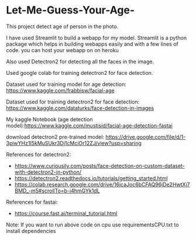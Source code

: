 # Let-Me-Guess-Your-Age-
This project detect age of person in the photo.

I have used Streamlit to build a webapp for my model. Streamlit is a python package which helps in building webapps easily and with a few lines of code. you can host your webapp on on heroku

Also used Detectron2 for detecting all the faces in the image.

Used google colab for training detectron2 for face detection.

Dataset used for training model for age detection: https://www.kaggle.com/frabbisw/facial-age

Dataset used for training detectron2 for face detection: https://www.kaggle.com/dataturks/face-detection-in-images

My kaggle Notebook (age detection model):https://www.kaggle.com/mustisid/facial-age-detection-fastai

download detectron2 pre-trained model: https://drive.google.com/file/d/1-3piwYHz1I5kMuSUkr3Dj1cMciOr12ZJ/view?usp=sharing

References for detectron2: 
 - https://www.curiousily.com/posts/face-detection-on-custom-dataset-with-detectron2-in-python/
 - https://detectron2.readthedocs.io/tutorials/getting_started.html 
 - https://colab.research.google.com/drive/16jcaJoc6bCFAQ96jDe2HwtXj7BMD_-m5#scrollTo=b-i4hmGYk1dL

References for fastai:
- https://course.fast.ai/terminal_tutorial.html

Note: If you want to run above code on cpu use requirementsCPU.txt to install dependencies

